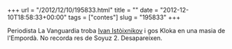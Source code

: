 +++
url = "/2012/12/10/195833.html"
title = ""
date = "2012-12-10T18:58:33+00:00"
tags = ["contes"]
slug = "195833"
+++

Periodista La Vanguardia troba [Ivan Istòixnikov](http://www.microsiervos.com/archivo/leyendas-urbanas/ivan-istochnikov.html) i gos Kloka en una masia de l'Empordà. No recorda res de Soyuz 2. Desapareixen.
